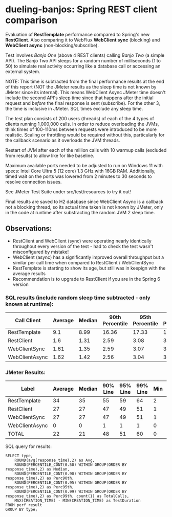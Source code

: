 # dueling-banjos: Spring REST client comparison

Evaluation of **RestTemplate** performance compared to Spring's new **RestClient**.  Also comparing it to WebFlux **WebClient sync** (blocking) and **WebClient async** (non-blocking/subscribe).

Test involves _Banjo One_ (above 4 REST clients) calling _Banjo Two_ (a simple API).  The Banjo Two API sleeps for a random number of milliseconds (1 to 50) to simulate real activity occurring like a database call or accessing an external system.  

NOTE: This time is subtracted from the final performance results at the end of this report (NOT the JMeter results as the sleep time is not known by JMeter since its internal).  This means WebClient Async JMeter time doesn't include the second API's sleep time since that happens after the initial request and _before_ the final response is sent (subscribe).  For the other 3, the time is inclusive in JMeter.  SQL times exclude any sleep time.

The test plan consists of 200 users (threads) of each of the 4 types of clients running 1,000,000 calls.  In order to reduce overloading the JVMs, think times of 100-110ms between requests were introduced to be more realistic.  Scaling or throttling would be required without this, particularly for the callback scenario as it overloads the JVM threads.

Restart of JVM after each of the million calls with 10 warmup calls (excluded from results) to allow like for like baseline.

Maximum available ports needed to be adjusted to run on Windows 11 with specs: Intel Core Ultra 5 (12 core) 1.3 GHz with 16GB RAM.  Additionally, timed wait on the ports was lowered from 2 minutes to 30 seconds to resolve connection issues.

See JMeter Test Suite under src/test/resources to try it out!

Final results are saved to H2 database since WebClient Async is a callback not a blocking thread, so its actual time taken is not known by JMeter, only in the code at runtime after substracting the random JVM 2 sleep time.

## Observations:

- RestClient and WebClient (sync) were operating nearly identically throughout every version of the test - had to check the test wasn't misconfigured by mistake!
- WebClient (async) has a significantly improved overall throughput but a similar per call time when compared to RestClient / WebClientSync
- RestTemplate is starting to show its age, but still was in keepign with the average results
- Recommendation is to upgrade to RestClient if you are in the Spring 6 version

### SQL results (include random sleep time subtracted - only known at runtime):

| Call Client    | Average | Median | 90th Percentile | 95th Percentile | 99th Percentile | Total Calls | Test Duration |
|----------------|---------|--------|-----------------|-----------------|-----------------|-------------|---------------|
| RestTemplate   | 9.1     | 8.99   | 16.36           | 17.33           | 18.92           | 1,000,000   | 12:40.528464  |
| RestClient     | 1.6     | 1.31   | 2.59            | 3.08            | 3.87            | 1,000,000   | 11:33.803078  |
| WebClientSync  | 1.61    | 1.35   | 2.59            | 3.07            | 3.93            | 1,000,000   | 11:33.711818  |
| WebClientAsync | 1.62    | 1.42   | 2.56            | 3.04            | 3.91            | 1,000,000   | 09:19.613708  |

### JMeter Results:

| Label          | Average | Median | 90% Line | 95% Line | 99% Line | Min | Max | Error % | Throughput | Received KB/s | Sent KB/s |
|----------------|---------|--------|----------|----------|----------|-----|-----|---------|------------|---------------|-----------|
| RestTemplate   | 34      | 35     | 55       | 59       | 64       | 2   | 83  | 0.00%   | 1314.80856 | 251.46        | 165.64    |
| RestClient     | 27      | 27     | 47       | 49       | 51       | 1   | 76  | 0.00%   | 1441.242   | 276.26        | 178.75    |
| WebClientSync  | 27      | 27     | 47       | 49       | 51       | 1   | 71  | 0.00%   | 1441.37911 | 280.52        | 182.99    |
| WebClientAsync | 0       | 0      | 1        | 1        | 1        | 0   | 23  | 0.00%   | 1787.00029 | 325.83        | 228.61    |
| TOTAL          | 22      | 21     | 48       | 51       | 60       | 0   | 83  | 0.00%   | 1308.72194 | 248.62        | 165.19    |

SQL query for results:

```
SELECT type, 
    ROUND(avg(response_time),2) as Avg, 
    ROUND(PERCENTILE_CONT(0.50) WITHIN GROUP(ORDER BY response_time),2) as Median,
    ROUND(PERCENTILE_CONT(0.90) WITHIN GROUP(ORDER BY response_time),2) as Perc90th,  
    ROUND(PERCENTILE_CONT(0.95) WITHIN GROUP(ORDER BY response_time),2) as Perc95th, 
    ROUND(PERCENTILE_CONT(0.99) WITHIN GROUP(ORDER BY response_time),2) as Perc99th, count(1) as TotalCalls,
    MAX(CREATION_TIME) - MIN(CREATION_TIME) as TestDuration
FROM perf_result 
GROUP BY type;
```
   
